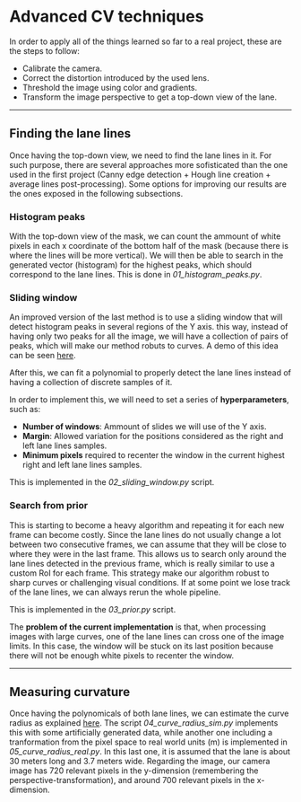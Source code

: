 # Advanced CV techniques

In order to apply all of the things learned so far to a real project, these are the steps to follow:

- Calibrate the camera.
- Correct the distortion introduced by the used lens.
- Threshold the image using color and gradients.
- Transform the image perspective to get a top-down view of the lane.


---

## Finding the lane lines

Once having the top-down view, we need to find the lane lines in it. For such purpose, there are several approaches more sofisticated than the one used in the first project (Canny edge detection + Hough line creation + average lines post-processing). Some options for improving our results are the ones exposed in the following subsections.

### Histogram peaks

With the top-down view of the mask, we can count the ammount of white pixels in each x coordinate of the bottom half of the mask (because there is where the lines will be more vertical). We will then be able to search in the generated vector (histogram) for the highest peaks, which should correspond to the lane lines. This is done in *01_histogram_peaks.py*.


### Sliding window

An improved version of the last method is to use a sliding window that will detect histogram peaks in several regions of the Y axis. this way, instead of having only two peaks for all the image, we will have a collection of pairs of peaks, which will make our method robuts to curves. A demo of this idea can be seen [here](https://youtu.be/siAMDK8C_x8).

After this, we can fit a polynomial to properly detect the lane lines instead of having a collection of discrete samples of it.

In order to implement this, we will need to set a series of **hyperparameters**, such as:

- **Number of windows**: Ammount of slides we will use of the Y axis.
- **Margin**: Allowed variation for the positions considered as the right and left lane lines samples.
- **Minimum pixels** required to recenter the window in the current highest right and left lane lines samples.

This is implemented in the *02_sliding_window.py* script.


### Search from prior

This is starting to become a heavy algorithm and repeating it for each new frame can become costly. Since the lane lines do not usually change a lot between two consecutive frames, we can assume that they will be close to where they were in the last frame. This allows us to search only around the lane lines detected in the previous frame, which is really similar to use a custom RoI for each frame. This strategy make our algorithm robust to sharp curves or challenging visual conditions. If at some point we lose track of the lane lines, we can always rerun the whole pipeline.

This is implemented in the *03_prior.py* script.

The **problem of the current implementation** is that, when processing images with large curves, one of the lane lines can cross one of the image limits. In this case, the window will be stuck on its last position because there will not be enough white pixels to recenter the window.


---

## Measuring curvature

Once having the polynomicals of both lane lines, we can estimate the curve radius as explained [here](https://www.intmath.com/applications-differentiation/8-radius-curvature.php). The script *04_curve_radius_sim.py* implements this with some artificially generated data, while another one including a tranformation from the pixel space to real world units (m) is implemented in *05_curve_radius_real.py*. In this last one, it is assumed that the lane is about 30 meters long and 3.7 meters wide. Regarding the image, our camera image has 720 relevant pixels in the y-dimension (remembering the perspective-transformation), and around 700 relevant pixels in the x-dimension.
